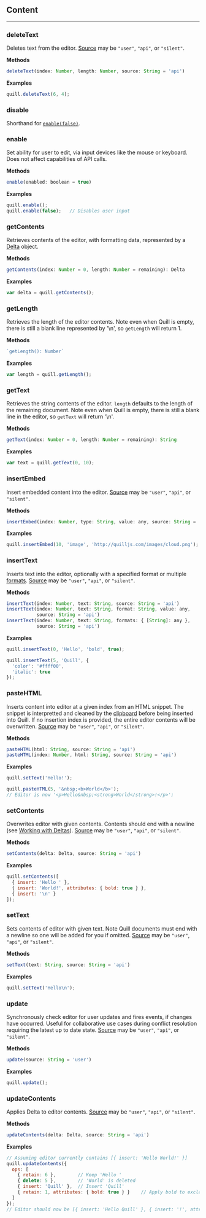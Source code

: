 ## Content
---

### deleteText

Deletes text from the editor. [Source](/docs/api/#events) may be `"user"`, `"api"`, or `"silent"`.

**Methods**

```javascript
deleteText(index: Number, length: Number, source: String = 'api')
```

**Examples**

```javascript
quill.deleteText(6, 4);
```

### disable

Shorthand for [`enable(false)`](#enable).

### enable

Set ability for user to edit, via input devices like the mouse or keyboard. Does not affect capabilities of API calls.

**Methods**

```javascript
enable(enabled: boolean = true)
```

**Examples**

```javascript
quill.enable();
quill.enable(false);   // Disables user input
```

### getContents

Retrieves contents of the editor, with formatting data, represented by a [Delta](/guides/working-with-deltas/) object.

**Methods**

```javascript
getContents(index: Number = 0, length: Number = remaining): Delta
```

**Examples**

```javascript
var delta = quill.getContents();
```

### getLength

Retrieves the length of the editor contents. Note even when Quill is empty, there is still a blank line represented by '\n', so `getLength` will return 1.

**Methods**

```javascript
`getLength(): Number`
```

**Examples**

```javascript
var length = quill.getLength();
```

### getText

Retrieves the string contents of the editor. `length` defaults to the length of the remaining document. Note even when Quill is empty, there is still a blank line in the editor, so `getText` will return '\n'.

**Methods**

```javascript
getText(index: Number = 0, length: Number = remaining): String
```

**Examples**

```javascript
var text = quill.getText(0, 10);
```

### insertEmbed

Insert embedded content into the editor. [Source](/docs/api/#events) may be `"user"`, `"api"`, or `"silent"`.

**Methods**

```javascript
insertEmbed(index: Number, type: String, value: any, source: String = 'api')
```

**Examples**

```javascript
quill.insertEmbed(10, 'image', 'http://quilljs.com/images/cloud.png');
```

### insertText

Inserts text into the editor, optionally with a specified format or multiple [formats](/docs/formats/). [Source](/docs/api/#events) may be `"user"`, `"api"`, or `"silent"`.

**Methods**

```javascript
insertText(index: Number, text: String, source: String = 'api')
insertText(index: Number, text: String, format: String, value: any,
           source: String = 'api')
insertText(index: Number, text: String, formats: { [String]: any },
           source: String = 'api')
```

**Examples**

```javascript
quill.insertText(0, 'Hello', 'bold', true);

quill.insertText(5, 'Quill', {
  'color': '#ffff00',
  'italic': true
});
```

### pasteHTML

Inserts content into editor at a given index from an HTML snippet. The snippet is interpretted and cleaned by the [clipboard](/docs/modules/clipboard/) before being inserted into Quill. If no insertion index is provided, the entire editor contents will be overwritten. [Source](/docs/api/#events) may be `"user"`, `"api"`, or `"silent"`.

**Methods**

```javascript
pasteHTML(html: String, source: String = 'api')
pasteHTML(index: Number, html: String, source: String = 'api')
```

**Examples**

```javascript
quill.setText('Hello!');

quill.pasteHTML(5, '&nbsp;<b>World</b>');
// Editor is now '<p>Hello&nbsp;<strong>World</strong>!</p>';

```

### setContents

Overwrites editor with given contents. Contents should end with a newline (see [Working with Deltas](/guides/working-with-deltas/)). [Source](/docs/api/#events) may be `"user"`, `"api"`, or `"silent"`.

**Methods**

```javascript
setContents(delta: Delta, source: String = 'api')
```

**Examples**

```javascript
quill.setContents([
  { insert: 'Hello ' },
  { insert: 'World!', attributes: { bold: true } },
  { insert: '\n' }
]);
```

### setText

Sets contents of editor with given text. Note Quill documents must end with a newline so one will be added for you if omitted.  [Source](/docs/api/#events) may be `"user"`, `"api"`, or `"silent"`.

**Methods**

```javascript
setText(text: String, source: String = 'api')
```

**Examples**

```javascript
quill.setText('Hello\n');
```

### update

Synchronously check editor for user updates and fires events, if changes have occurred. Useful for collaborative use cases during conflict resolution requiring the latest up to date state. [Source](/docs/api/#events) may be `"user"`, `"api"`, or `"silent"`.

**Methods**

```javascript
update(source: String = 'user')
```

**Examples**

```javascript
quill.update();
```

### updateContents

Applies Delta to editor contents. [Source](/docs/api/#events) may be `"user"`, `"api"`, or `"silent"`.

**Methods**

```javascript
updateContents(delta: Delta, source: String = 'api')
```

**Examples**

```javascript
// Assuming editor currently contains [{ insert: 'Hello World!' }]
quill.updateContents({
  ops: [
    { retain: 6 },        // Keep 'Hello '
    { delete: 5 },        // 'World' is deleted
    { insert: 'Quill' },  // Insert 'Quill'
    { retain: 1, attributes: { bold: true } }    // Apply bold to exclamation mark
  ]
});
// Editor should now be [{ insert: 'Hello Quill' }, { insert: '!', attributes: { bold: true} }]
```

